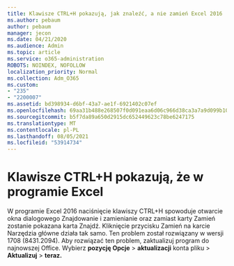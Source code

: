 ```yaml
---
title: Klawisze CTRL+H pokazują, jak znaleźć, a nie zamień Excel 2016
ms.author: pebaum
author: pebaum
manager: jecon
ms.date: 04/21/2020
ms.audience: Admin
ms.topic: article
ms.service: o365-administration
ROBOTS: NOINDEX, NOFOLLOW
localization_priority: Normal
ms.collection: Adm_O365
ms.custom:
- "235"
- "2200007"
ms.assetid: bd398934-d6bf-43a7-ae1f-6921402c07ef
ms.openlocfilehash: 69aa31b488e268507f0d091eaa6d06c966d38ca3a7a9d099b10886e1954b956b
ms.sourcegitcommit: b5f7da89a650d2915dc652449623c78be6247175
ms.translationtype: MT
ms.contentlocale: pl-PL
ms.lasthandoff: 08/05/2021
ms.locfileid: "53914734"
---
```

# <a name="ctrlh-shows-find-not-replace-in-excel"></a>Klawisze CTRL+H pokazują, że w programie Excel

W programie Excel 2016 naciśnięcie klawiszy CTRL+H spowoduje otwarcie okna dialogowego Znajdowanie i zamienianie oraz zamiast karty Zamień zostanie pokazana karta Znajdź. Kliknięcie przycisku Zamień na karcie Narzędzia główne działa tak samo. Ten problem został rozwiązany w wersji 1708 (8431.2094). Aby rozwiązać ten problem, zaktualizuj program do najnowszej Office. Wybierz **pozycję Opcje** \> **aktualizacji** konta pliku \> **Aktualizuj** \> **teraz.**
  